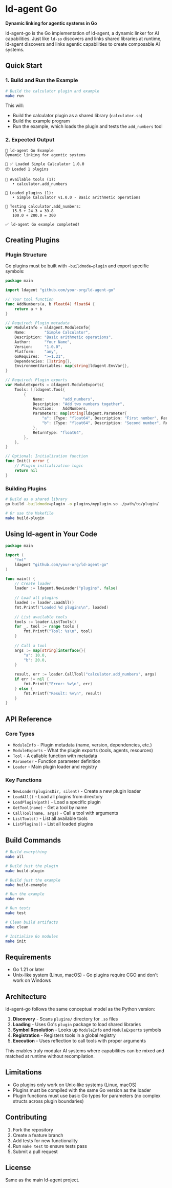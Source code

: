 # ld-agent Go

**Dynamic linking for agentic systems in Go**

ld-agent-go is the Go implementation of ld-agent, a dynamic linker for AI capabilities. Just like `ld-so` discovers and links shared libraries at runtime, ld-agent discovers and links agentic capabilities to create composable AI systems.

## Quick Start

### 1. Build and Run the Example

```bash
# Build the calculator plugin and example
make run
```

This will:
- Build the calculator plugin as a shared library (`calculator.so`)
- Build the example program
- Run the example, which loads the plugin and tests the `add_numbers` tool

### 2. Expected Output

```
🔗 ld-agent Go Example
Dynamic linking for agentic systems

🔌 ✅ Loaded Simple Calculator 1.0.0
📦 Loaded 1 plugins

🔧 Available tools (1):
   • calculator.add_numbers

🔌 Loaded plugins (1):
   • Simple Calculator v1.0.0 - Basic arithmetic operations

🧮 Testing calculator.add_numbers:
   15.5 + 24.3 = 39.8
   100.0 + 200.0 = 300

✅ ld-agent Go example completed!
```

## Creating Plugins

### Plugin Structure

Go plugins must be built with `-buildmode=plugin` and export specific symbols:

```go
package main

import ldagent "github.com/your-org/ld-agent-go"

// Your tool function
func AddNumbers(a, b float64) float64 {
    return a + b
}

// Required: Plugin metadata
var ModuleInfo = &ldagent.ModuleInfo{
    Name:        "Simple Calculator",
    Description: "Basic arithmetic operations", 
    Author:      "Your Name",
    Version:     "1.0.0",
    Platform:    "any",
    GoRequires:  ">=1.21",
    Dependencies: []string{},
    EnvironmentVariables: map[string]ldagent.EnvVar{},
}

// Required: Plugin exports
var ModuleExports = &ldagent.ModuleExports{
    Tools: []ldagent.Tool{
        {
            Name:        "add_numbers",
            Description: "Add two numbers together",
            Function:    AddNumbers,
            Parameters: map[string]ldagent.Parameter{
                "a": {Type: "float64", Description: "First number", Required: true},
                "b": {Type: "float64", Description: "Second number", Required: true},
            },
            ReturnType: "float64",
        },
    },
}

// Optional: Initialization function
func Init() error {
    // Plugin initialization logic
    return nil
}
```

### Building Plugins

```bash
# Build as a shared library
go build -buildmode=plugin -o plugins/myplugin.so ./path/to/plugin/

# Or use the Makefile
make build-plugin
```

## Using ld-agent in Your Code

```go
package main

import (
    "fmt"
    ldagent "github.com/your-org/ld-agent-go"
)

func main() {
    // Create loader
    loader := ldagent.NewLoader("plugins", false)
    
    // Load all plugins
    loaded := loader.LoadAll()
    fmt.Printf("Loaded %d plugins\n", loaded)
    
    // List available tools
    tools := loader.ListTools()
    for _, tool := range tools {
        fmt.Printf("Tool: %s\n", tool)
    }
    
    // Call a tool
    args := map[string]interface{}{
        "a": 10.0,
        "b": 20.0,
    }
    
    result, err := loader.CallTool("calculator.add_numbers", args)
    if err != nil {
        fmt.Printf("Error: %v\n", err)
    } else {
        fmt.Printf("Result: %v\n", result)
    }
}
```

## API Reference

### Core Types

- `ModuleInfo` - Plugin metadata (name, version, dependencies, etc.)
- `ModuleExports` - What the plugin exports (tools, agents, resources)
- `Tool` - A callable function with metadata
- `Parameter` - Function parameter definition
- `Loader` - Main plugin loader and registry

### Key Functions

- `NewLoader(pluginsDir, silent)` - Create a new plugin loader
- `LoadAll()` - Load all plugins from directory
- `LoadPlugin(path)` - Load a specific plugin
- `GetTool(name)` - Get a tool by name
- `CallTool(name, args)` - Call a tool with arguments
- `ListTools()` - List all available tools
- `ListPlugins()` - List all loaded plugins

## Build Commands

```bash
# Build everything
make all

# Build just the plugin
make build-plugin

# Build just the example
make build-example

# Run the example
make run

# Run tests
make test

# Clean build artifacts
make clean

# Initialize Go modules
make init
```

## Requirements

- Go 1.21 or later
- Unix-like system (Linux, macOS) - Go plugins require CGO and don't work on Windows

## Architecture

ld-agent-go follows the same conceptual model as the Python version:

1. **Discovery** - Scans `plugins/` directory for `.so` files
2. **Loading** - Uses Go's `plugin` package to load shared libraries
3. **Symbol Resolution** - Looks up `ModuleInfo` and `ModuleExports` symbols
4. **Registration** - Registers tools in a global registry
5. **Execution** - Uses reflection to call tools with proper arguments

This enables truly modular AI systems where capabilities can be mixed and matched at runtime without recompilation.

## Limitations

- Go plugins only work on Unix-like systems (Linux, macOS)
- Plugins must be compiled with the same Go version as the loader
- Plugin functions must use basic Go types for parameters (no complex structs across plugin boundaries)

## Contributing

1. Fork the repository
2. Create a feature branch
3. Add tests for new functionality
4. Run `make test` to ensure tests pass
5. Submit a pull request

## License

Same as the main ld-agent project. 
